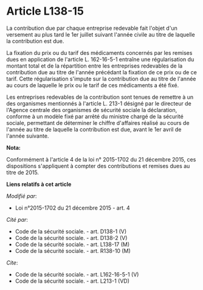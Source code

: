 # Article L138-15

La contribution due par chaque entreprise redevable fait l'objet d'un versement au plus tard le 1er juillet suivant l'année
civile au titre de laquelle la contribution est due. 

La fixation du prix ou du tarif des médicaments concernés par les remises dues en application de l'article L. 162-16-5-1
entraîne une régularisation du montant total et de la répartition entre les entreprises redevables de la contribution due au
titre de l'année précédant la fixation de ce prix ou de ce tarif. Cette régularisation s'impute sur la contribution due au
titre de l'année au cours de laquelle le prix ou le tarif de ces médicaments a été fixé. 

Les entreprises redevables de la contribution sont tenues de remettre à un des organismes mentionnés à l'article L. 213-1
désigné par le directeur de l'Agence centrale des organismes de sécurité sociale la déclaration, conforme à un modèle fixé
par arrêté du ministre chargé de la sécurité sociale, permettant de déterminer le chiffre d'affaires réalisé au cours de
l'année au titre de laquelle la contribution est due, avant le 1er avril de l'année suivante.

**Nota:**

Conformément à l'article 4 de la loi n° 2015-1702 du 21 décembre 2015, ces dispositions s'appliquent à compter des
contributions et remises dues au titre de 2015.

**Liens relatifs à cet article**

_Modifié par_:

  - Loi n°2015-1702 du 21 décembre 2015 - art. 4

_Cité par_:

  - Code de la sécurité sociale. - art. D138-1 (V)
  - Code de la sécurité sociale. - art. D138-2 (V)
  - Code de la sécurité sociale. - art. L138-17 (M)
  - Code de la sécurité sociale. - art. R138-10 (M)

_Cite_:

  - Code de la sécurité sociale. - art. L162-16-5-1 (V)
  - Code de la sécurité sociale. - art. L213-1 (VD)
